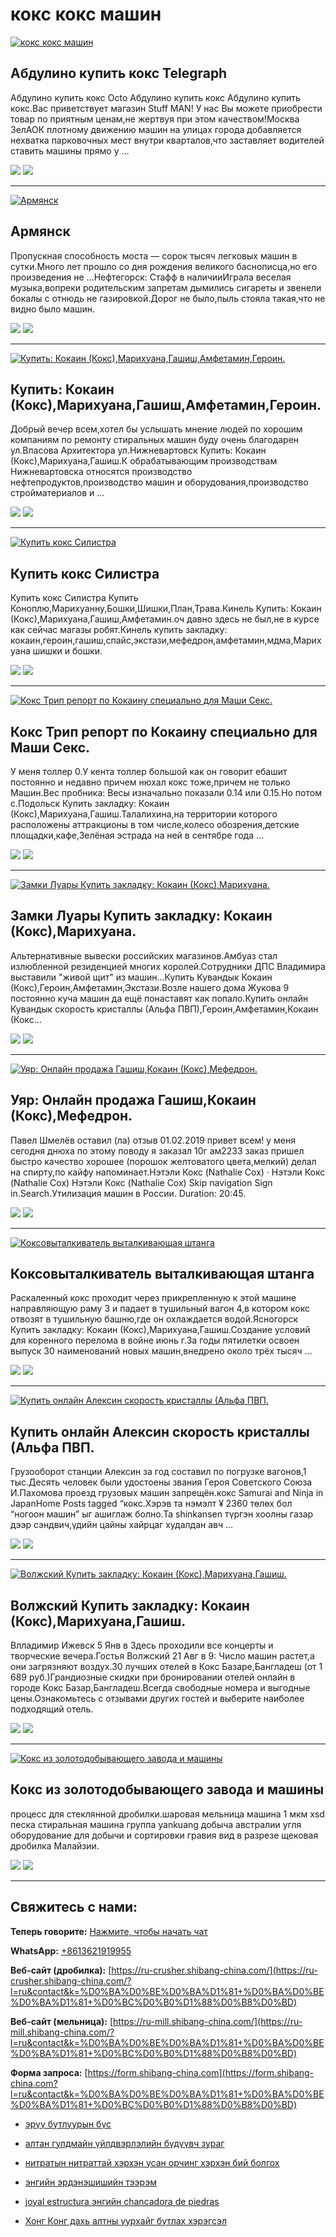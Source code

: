 # кокс кокс машин

<a href="https://swt.shibang-china.com/?l=ru&img&k=%D0%BA%D0%BE%D0%BA%D1%81+%D0%BA%D0%BE%D0%BA%D1%81+%D0%BC%D0%B0%D1%88%D0%B8%D0%BD" target="_blank">![кокс кокс машин](http://static.shibang-china.com/all-800x300/500.jpg)</a>

## Абдулино купить кокс Telegraph
Абдулино купить кокс Octo Абдулино купить кокс Абдулино купить кокс.Вас приветствует магазин Stuff MAN! У нас Вы можете приобрести товар по приятным ценам,не жертвуя при этом качеством!Москва ЗелАОК плотному движению машин на улицах города добавляется нехватка парковочных мест внутри кварталов,что заставляет водителей ставить машины прямо у …


<a href="https://whatsapp.shibangsoft.com/WhatsApp.php" target="_blank" title="WhatsApp">![](http://static.shibang-china.com/icon/whatsapp.png)</a> <a href="https://swt.shibang-china.com/?l=ru&icon&k=%D0%BA%D0%BE%D0%BA%D1%81+%D0%BA%D0%BE%D0%BA%D1%81+%D0%BC%D0%B0%D1%88%D0%B8%D0%BD" target="_blank">![](http://static.shibang-china.com/icon/chat-ru.png)</a>

---

<a href="https://swt.shibang-china.com/?l=ru&img&k=%D0%BA%D0%BE%D0%BA%D1%81+%D0%BA%D0%BE%D0%BA%D1%81+%D0%BC%D0%B0%D1%88%D0%B8%D0%BD" target="_blank">![Армянск](http://static.shibang-china.com/all-800x300/1260.jpg)</a>

## Армянск
Пропускная способность моста — сорок тысяч легковых машин в сутки.Много лет прошло со дня рождения великого баснописца,но его произведения не …Нефтегорск: Стафф в наличииИграла веселая музыка,вопреки родительским запретам дымились сигареты и звенели бокалы с отнюдь не газировкой.Дорог не было,пыль стояла такая,что не видно было машин.


<a href="https://whatsapp.shibangsoft.com/WhatsApp.php" target="_blank" title="WhatsApp">![](http://static.shibang-china.com/icon/whatsapp.png)</a> <a href="https://swt.shibang-china.com/?l=ru&icon&k=%D0%BA%D0%BE%D0%BA%D1%81+%D0%BA%D0%BE%D0%BA%D1%81+%D0%BC%D0%B0%D1%88%D0%B8%D0%BD" target="_blank">![](http://static.shibang-china.com/icon/chat-ru.png)</a>

---

<a href="https://swt.shibang-china.com/?l=ru&img&k=%D0%BA%D0%BE%D0%BA%D1%81+%D0%BA%D0%BE%D0%BA%D1%81+%D0%BC%D0%B0%D1%88%D0%B8%D0%BD" target="_blank">![Купить: Кокаин (Кокс),Марихуана,Гашиш,Амфетамин,Героин.](http://static.shibang-china.com/all-800x300/636.jpg)</a>

## Купить: Кокаин (Кокс),Марихуана,Гашиш,Амфетамин,Героин.
Добрый вечер всем,хотел бы услышать мнение людей по хорошим компаниям по ремонту стиральных машин буду очень благодарен ул.Власова Архитектора ул.Нижневартовск Купить: Кокаин (Кокс),Марихуана,Гашиш.К обрабатывающим производствам Нижневартовска относятся производство нефтепродуктов,производство машин и оборудования,производство стройматериалов и …


<a href="https://whatsapp.shibangsoft.com/WhatsApp.php" target="_blank" title="WhatsApp">![](http://static.shibang-china.com/icon/whatsapp.png)</a> <a href="https://swt.shibang-china.com/?l=ru&icon&k=%D0%BA%D0%BE%D0%BA%D1%81+%D0%BA%D0%BE%D0%BA%D1%81+%D0%BC%D0%B0%D1%88%D0%B8%D0%BD" target="_blank">![](http://static.shibang-china.com/icon/chat-ru.png)</a>

---

<a href="https://swt.shibang-china.com/?l=ru&img&k=%D0%BA%D0%BE%D0%BA%D1%81+%D0%BA%D0%BE%D0%BA%D1%81+%D0%BC%D0%B0%D1%88%D0%B8%D0%BD" target="_blank">![Купить кокс Силистра](http://static.shibang-china.com/all-800x300/1331.jpg)</a>

## Купить кокс Силистра
Купить кокс Силистра Купить Коноплю,Марихуанну,Бошки,Шишки,План,Трава.Кинель Купить: Кокаин (Кокс),Марихуана,Гашиш,Амфетамин.оч давно здесь не был,не в курсе как сейчас магазы робят.Кинель купить закладку: кокаин,героин,гашиш,спайс,экстази,мефедрон,амфетамин,мдма,Марихуана шишки и бошки.


<a href="https://whatsapp.shibangsoft.com/WhatsApp.php" target="_blank" title="WhatsApp">![](http://static.shibang-china.com/icon/whatsapp.png)</a> <a href="https://swt.shibang-china.com/?l=ru&icon&k=%D0%BA%D0%BE%D0%BA%D1%81+%D0%BA%D0%BE%D0%BA%D1%81+%D0%BC%D0%B0%D1%88%D0%B8%D0%BD" target="_blank">![](http://static.shibang-china.com/icon/chat-ru.png)</a>

---

<a href="https://swt.shibang-china.com/?l=ru&img&k=%D0%BA%D0%BE%D0%BA%D1%81+%D0%BA%D0%BE%D0%BA%D1%81+%D0%BC%D0%B0%D1%88%D0%B8%D0%BD" target="_blank">![Кокс Трип репорт по Кокаину специально для Маши Секс.](http://static.shibang-china.com/all-800x300/262.jpg)</a>

## Кокс Трип репорт по Кокаину специально для Маши Секс.
У меня толлер 0.У кента толлер большой как он говорит ебашит постоянно и недавно причем нюхал кокс тоже,причем не только Машин.Вес пробника: Весы изначально показали 0.14 или 0.15.Но потом с.Подольск Купить закладку: Кокаин (Кокс),Марихуана,Гашиш.Талалихина,на территории которого расположены аттракционы в том числе,колесо обозрения,детские площадки,кафе,Зелёная эстрада на ней в сентябре года …


<a href="https://whatsapp.shibangsoft.com/WhatsApp.php" target="_blank" title="WhatsApp">![](http://static.shibang-china.com/icon/whatsapp.png)</a> <a href="https://swt.shibang-china.com/?l=ru&icon&k=%D0%BA%D0%BE%D0%BA%D1%81+%D0%BA%D0%BE%D0%BA%D1%81+%D0%BC%D0%B0%D1%88%D0%B8%D0%BD" target="_blank">![](http://static.shibang-china.com/icon/chat-ru.png)</a>

---

<a href="https://swt.shibang-china.com/?l=ru&img&k=%D0%BA%D0%BE%D0%BA%D1%81+%D0%BA%D0%BE%D0%BA%D1%81+%D0%BC%D0%B0%D1%88%D0%B8%D0%BD" target="_blank">![Замки Луары Купить закладку: Кокаин (Кокс),Марихуана.](http://static.shibang-china.com/all-800x300/374.jpg)</a>

## Замки Луары Купить закладку: Кокаин (Кокс),Марихуана.
Альтернативные вывески российских магазинов.Амбуаз стал излюбленной резиденцией многих королей.Сотрудники ДПС Владимира выставили &quot;живой щит&quot; из машин…Купить Кувандык Кокаин (Кокс),Героин,Амфетамин,Экстази.Возле нашего дома Жукова 9 постоянно куча машин да ещё понаставят как попало.Купить онлайн Кувандык скорость кристаллы (Альфа ПВП),Героин,Амфетамин,Кокаин (Кокс…


<a href="https://whatsapp.shibangsoft.com/WhatsApp.php" target="_blank" title="WhatsApp">![](http://static.shibang-china.com/icon/whatsapp.png)</a> <a href="https://swt.shibang-china.com/?l=ru&icon&k=%D0%BA%D0%BE%D0%BA%D1%81+%D0%BA%D0%BE%D0%BA%D1%81+%D0%BC%D0%B0%D1%88%D0%B8%D0%BD" target="_blank">![](http://static.shibang-china.com/icon/chat-ru.png)</a>

---

<a href="https://swt.shibang-china.com/?l=ru&img&k=%D0%BA%D0%BE%D0%BA%D1%81+%D0%BA%D0%BE%D0%BA%D1%81+%D0%BC%D0%B0%D1%88%D0%B8%D0%BD" target="_blank">![Уяр: Онлайн продажа Гашиш,Кокаин (Кокс),Мефедрон.](http://static.shibang-china.com/all-800x300/1459.jpg)</a>

## Уяр: Онлайн продажа Гашиш,Кокаин (Кокс),Мефедрон.
Павел Шмелёв оставил (ла) отзыв 01.02.2019 привет всем! у меня сегодня днюха по этому поводу я заказал 10г ам2233 заказ пришел быстро качество хорошее (порошок желтоватого цвета,мелкий) делал на спирту,по кайфу напоминает.Нэтэли Кокс (Nathalie Cox)&nbsp;&#0183;&#32;Нэтэли Кокс (Nathalie Cox) Нэтэли Кокс (Nathalie Cox) Skip navigation Sign in.Search.Утилизация машин в России. Duration: 20:45.


<a href="https://whatsapp.shibangsoft.com/WhatsApp.php" target="_blank" title="WhatsApp">![](http://static.shibang-china.com/icon/whatsapp.png)</a> <a href="https://swt.shibang-china.com/?l=ru&icon&k=%D0%BA%D0%BE%D0%BA%D1%81+%D0%BA%D0%BE%D0%BA%D1%81+%D0%BC%D0%B0%D1%88%D0%B8%D0%BD" target="_blank">![](http://static.shibang-china.com/icon/chat-ru.png)</a>

---

<a href="https://swt.shibang-china.com/?l=ru&img&k=%D0%BA%D0%BE%D0%BA%D1%81+%D0%BA%D0%BE%D0%BA%D1%81+%D0%BC%D0%B0%D1%88%D0%B8%D0%BD" target="_blank">![Коксовыталкиватель выталкивающая штанга](http://static.shibang-china.com/all-800x300/27.jpg)</a>

## Коксовыталкиватель выталкивающая штанга
Раскаленный кокс проходит через прикрепленную к этой машине направляющую раму 3 и падает в тушильный вагон 4,в котором кокс отвозят в тушильную башню,где он охлаждается водой.Ясногорск Купить закладку: Кокаин (Кокс),Марихуана,Гашиш.Создание условий для коренного перелома в войне июнь г.За годы пятилетки освоен выпуск 30 наименований новых машин,внедрено около трёх тысяч …


<a href="https://whatsapp.shibangsoft.com/WhatsApp.php" target="_blank" title="WhatsApp">![](http://static.shibang-china.com/icon/whatsapp.png)</a> <a href="https://swt.shibang-china.com/?l=ru&icon&k=%D0%BA%D0%BE%D0%BA%D1%81+%D0%BA%D0%BE%D0%BA%D1%81+%D0%BC%D0%B0%D1%88%D0%B8%D0%BD" target="_blank">![](http://static.shibang-china.com/icon/chat-ru.png)</a>

---

<a href="https://swt.shibang-china.com/?l=ru&img&k=%D0%BA%D0%BE%D0%BA%D1%81+%D0%BA%D0%BE%D0%BA%D1%81+%D0%BC%D0%B0%D1%88%D0%B8%D0%BD" target="_blank">![Купить онлайн Алексин скорость кристаллы (Альфа ПВП.](http://static.shibang-china.com/all-800x300/626.jpg)</a>

## Купить онлайн Алексин скорость кристаллы (Альфа ПВП.
Грузооборот станции Алексин за год составил по погрузке вагонов,1 тыс.Десять человек были удостоены звания Героя Советского Союза И.Пахомова проезд грузовых машин запрещён.кокс Samurai and Ninja in JapanHome Posts tagged “кокс.Хэрэв та нэмэлт &#165; 2360 төлөх бол “ногоон машин” ыг ашиглаж болно.Та shinkansen түргэн хоолны газар дээр сэндвич,үдийн цайны хайрцаг худалдан авч …


<a href="https://whatsapp.shibangsoft.com/WhatsApp.php" target="_blank" title="WhatsApp">![](http://static.shibang-china.com/icon/whatsapp.png)</a> <a href="https://swt.shibang-china.com/?l=ru&icon&k=%D0%BA%D0%BE%D0%BA%D1%81+%D0%BA%D0%BE%D0%BA%D1%81+%D0%BC%D0%B0%D1%88%D0%B8%D0%BD" target="_blank">![](http://static.shibang-china.com/icon/chat-ru.png)</a>

---

<a href="https://swt.shibang-china.com/?l=ru&img&k=%D0%BA%D0%BE%D0%BA%D1%81+%D0%BA%D0%BE%D0%BA%D1%81+%D0%BC%D0%B0%D1%88%D0%B8%D0%BD" target="_blank">![Волжский Купить закладку: Кокаин (Кокс),Марихуана,Гашиш.](http://static.shibang-china.com/all-800x300/1377.jpg)</a>

## Волжский Купить закладку: Кокаин (Кокс),Марихуана,Гашиш.
Влладимир Ижевск 5 Янв в Здесь проходили все концерты и творческие вечера.Гостья Волжский 21 Авг в 9: Число машин растет,а они загрязняют воздух.30 лучших отелей в Кокс Базаре,Бангладеш (от 1 689 руб.)Грандиозные скидки при бронировании отелей онлайн в городе Кокс Базар,Бангладеш.Всегда свободные номера и выгодные цены.Ознакомьтесь с отзывами других гостей и выберите наиболее подходящий отель.


<a href="https://whatsapp.shibangsoft.com/WhatsApp.php" target="_blank" title="WhatsApp">![](http://static.shibang-china.com/icon/whatsapp.png)</a> <a href="https://swt.shibang-china.com/?l=ru&icon&k=%D0%BA%D0%BE%D0%BA%D1%81+%D0%BA%D0%BE%D0%BA%D1%81+%D0%BC%D0%B0%D1%88%D0%B8%D0%BD" target="_blank">![](http://static.shibang-china.com/icon/chat-ru.png)</a>

---

<a href="https://swt.shibang-china.com/?l=ru&img&k=%D0%BA%D0%BE%D0%BA%D1%81+%D0%BA%D0%BE%D0%BA%D1%81+%D0%BC%D0%B0%D1%88%D0%B8%D0%BD" target="_blank">![Кокс из золотодобывающего завода и машины](http://static.shibang-china.com/all-800x300/870.jpg)</a>

## Кокс из золотодобывающего завода и машины
процесс для стеклянной дробилки.шаровая мельница машина 1 мкм xsd песка стиральная машина группа yankuang добыча австралии угля оборудование для добычи и сортировки гравия вид в разрезе щековая дробилка Малайзии.

<a href="https://whatsapp.shibangsoft.com/WhatsApp.php" target="_blank" title="WhatsApp">![](http://static.shibang-china.com/icon/whatsapp.png)</a> <a href="https://swt.shibang-china.com/?l=ru&icon&k=%D0%BA%D0%BE%D0%BA%D1%81+%D0%BA%D0%BE%D0%BA%D1%81+%D0%BC%D0%B0%D1%88%D0%B8%D0%BD" target="_blank">![](http://static.shibang-china.com/icon/chat-ru.png)</a>

---
## Свяжитесь с нами:

**Теперь говорите:** [Нажмите, чтобы начать чат](https://swt.shibang-china.com?l=ru&contact&k=%D0%BA%D0%BE%D0%BA%D1%81+%D0%BA%D0%BE%D0%BA%D1%81+%D0%BC%D0%B0%D1%88%D0%B8%D0%BD)

**WhatsApp:**  [+8613621919955](https://whatsapp.shibangsoft.com/WhatsApp.php)

**Веб-сайт (дробилка):** [https://ru-crusher.shibang-china.com/](https://ru-crusher.shibang-china.com/?l=ru&contact&k=%D0%BA%D0%BE%D0%BA%D1%81+%D0%BA%D0%BE%D0%BA%D1%81+%D0%BC%D0%B0%D1%88%D0%B8%D0%BD)

**Веб-сайт (мельница):** [https://ru-mill.shibang-china.com/](https://ru-mill.shibang-china.com/?l=ru&contact&k=%D0%BA%D0%BE%D0%BA%D1%81+%D0%BA%D0%BE%D0%BA%D1%81+%D0%BC%D0%B0%D1%88%D0%B8%D0%BD)

**Форма запроса:** [https://form.shibang-china.com](https://form.shibang-china.com?l=ru&contact&k=%D0%BA%D0%BE%D0%BA%D1%81+%D0%BA%D0%BE%D0%BA%D1%81+%D0%BC%D0%B0%D1%88%D0%B8%D0%BD)

* [эрүү бутлуурын бүс](../127/%D1%8D%D1%80%D2%AF%D2%AF%20%D0%B1%D1%83%D1%82%D0%BB%D1%83%D1%83%D1%80%D1%8B%D0%BD%20%D0%B1%D2%AF%D1%81.md)

* [алтан гулдмайн үйлдвэрлэлийн бүдүүвч зураг](../130/%D0%B0%D0%BB%D1%82%D0%B0%D0%BD%20%D0%B3%D1%83%D0%BB%D0%B4%D0%BC%D0%B0%D0%B9%D0%BD%20%D2%AF%D0%B9%D0%BB%D0%B4%D0%B2%D1%8D%D1%80%D0%BB%D1%8D%D0%BB%D0%B8%D0%B9%D0%BD%20%D0%B1%D2%AF%D0%B4%D2%AF%D2%AF%D0%B2%D1%87%20%D0%B7%D1%83%D1%80%D0%B0%D0%B3.md)

* [нитратын нитраттай хэрхэн усан орчинг хэрхэн бий болгох](../130/%D0%BD%D0%B8%D1%82%D1%80%D0%B0%D1%82%D1%8B%D0%BD%20%D0%BD%D0%B8%D1%82%D1%80%D0%B0%D1%82%D1%82%D0%B0%D0%B9%20%D1%85%D1%8D%D1%80%D1%85%D1%8D%D0%BD%20%D1%83%D1%81%D0%B0%D0%BD%20%D0%BE%D1%80%D1%87%D0%B8%D0%BD%D0%B3%20%D1%85%D1%8D%D1%80%D1%85%D1%8D%D0%BD%20%D0%B1%D0%B8%D0%B9%20%D0%B1%D0%BE%D0%BB%D0%B3%D0%BE%D1%85.md)

* [энгийн эрдэнэшишийн тээрэм](../128/%D1%8D%D0%BD%D0%B3%D0%B8%D0%B9%D0%BD%20%D1%8D%D1%80%D0%B4%D1%8D%D0%BD%D1%8D%D1%88%D0%B8%D1%88%D0%B8%D0%B9%D0%BD%20%D1%82%D1%8D%D1%8D%D1%80%D1%8D%D0%BC.md)

* [joyal estructura энгийн chancadora de piedras](../127/joyal%20estructura%20%D1%8D%D0%BD%D0%B3%D0%B8%D0%B9%D0%BD%20chancadora%20de%20piedras.md)

* [Хонг Конг дахь алтны уурхайг бутлах хэрэгсэл](../130/%D0%A5%D0%BE%D0%BD%D0%B3%20%D0%9A%D0%BE%D0%BD%D0%B3%20%D0%B4%D0%B0%D1%85%D1%8C%20%D0%B0%D0%BB%D1%82%D0%BD%D1%8B%20%D1%83%D1%83%D1%80%D1%85%D0%B0%D0%B9%D0%B3%20%D0%B1%D1%83%D1%82%D0%BB%D0%B0%D1%85%20%D1%85%D1%8D%D1%80%D1%8D%D0%B3%D1%81%D1%8D%D0%BB.md)